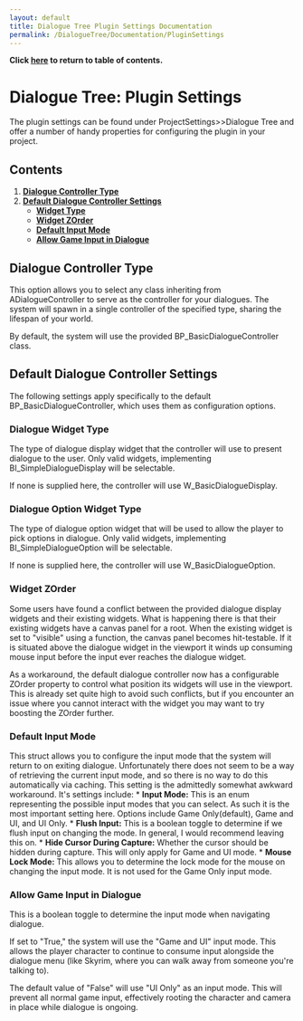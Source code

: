 ```yaml
---
layout: default
title: Dialogue Tree Plugin Settings Documentation
permalink: /DialogueTree/Documentation/PluginSettings
---
```

**Click [here](Contents.md) to return to table of contents.** 

# Dialogue Tree: Plugin Settings
The plugin settings can be found under ProjectSettings>>Dialogue Tree and offer a number of handy properties for configuring the plugin in your project. 

## Contents
1. [**Dialogue Controller Type**](PluginSettings.md#dialogue-controller-type)
2. [**Default Dialogue Controller Settings**](PluginSettings.md#default-dialogue-controller-settings)
    * [**Widget Type**](PluginSettings.md#dialogue-widget-type)
    * [**Widget ZOrder**](PluginSettings.md#widget-zorder)
    * [**Default Input Mode**](PluginSettings.md#default-input-mode)
    * [**Allow Game Input in Dialogue**](PluginSettings.md#allow-game-input-in-dialogue)

## Dialogue Controller Type
This option allows you to select any class inheriting from ADialogueController to serve as the controller for your dialogues. The system will spawn in a single controller of the specified type, sharing the lifespan of your world. 

By default, the system will use the provided BP_BasicDialogueController class. 

## Default Dialogue Controller Settings
The following settings apply specifically to the default BP_BasicDialogueController, which uses them as configuration options. 

### Dialogue Widget Type 
The type of dialogue display widget that the controller will use to present dialogue to the user. Only valid widgets, implementing BI_SimpleDialogueDisplay will be selectable. 

If none is supplied here, the controller will use W_BasicDialogueDisplay. 

### Dialogue Option Widget Type
The type of dialogue option widget that will be used to allow the player to pick options in dialogue. Only valid widgets, implementing BI_SimpleDialogueOption will be selectable. 

If none is supplied here, the controller will use W_BasicDialogueOption. 

### Widget ZOrder
Some users have found a conflict between the provided dialogue display widgets and their existing widgets. What is happening there is that their existing widgets have a canvas panel for a root. When the existing widget is set to "visible" using a function, the canvas panel becomes hit-testable. If it is situated above the dialogue widget in the viewport it winds up consuming mouse input before the input ever reaches the dialogue widget. 

As a workaround, the default dialogue controller now has a configurable ZOrder property to control what position its widgets will use in the viewport. This is already set quite high to avoid such conflicts, but if you encounter an issue where you cannot interact with the widget you may want to try boosting the ZOrder further. 

### Default Input Mode
This struct allows you to configure the input mode that the system will return to on exiting dialogue. Unfortunately there does not seem to be a way of retrieving the current input mode, and so there is no way to do this automatically via caching. This setting is the admittedly somewhat awkward workaround. It's settings include: 
    * **Input Mode:** This is an enum representing the possible input modes that you can select. As such it is the most important setting here. Options include Game Only(default), Game and UI, and UI Only. 
    * **Flush Input:** This is a boolean toggle to determine if we flush input on changing the mode. In general, I would recommend leaving this on. 
    * **Hide Cursor During Capture:** Whether the cursor should be hidden during capture. This will only apply for Game and UI mode. 
    * **Mouse Lock Mode:** This allows you to determine the lock mode for the mouse on changing the input mode. It is not used for the Game Only input mode. 

### Allow Game Input in Dialogue
This is a boolean toggle to determine the input mode when navigating dialogue. 

If set to "True," the system will use the "Game and UI" input mode. This allows the player character to continue to consume input alongside the dialogue menu (like Skyrim, where you can walk away from someone you're talking to). 

The default value of "False" will use "UI Only" as an input mode. This will prevent all normal game input, effectively rooting the character and camera in place while dialogue is ongoing. 
